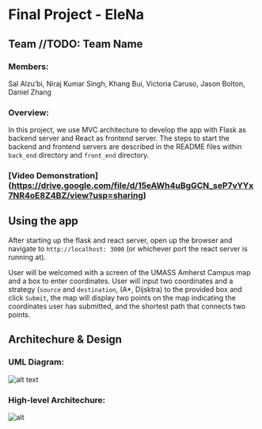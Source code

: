 # Final Project - EleNa

## Team //TODO: Team Name 

### Members:

Sal Alzu’bi, Niraj Kumar Singh, Khang Bui, Victoria Caruso, Jason Bolton, Daniel Zhang

### Overview:

In this project, we use MVC architecture to develop the app with Flask as backend server and React as frontend server. The steps to start the backend and frontend servers are described in the README files within `back_end` directory and `front_end` directory.

### [Video Demonstration] (https://drive.google.com/file/d/15eAWh4uBgGCN_seP7vYYx7NR4oE8Z4BZ/view?usp=sharing)

## Using the app

After starting up the flask and react server, open up the browser and navigate to `http://localhost: 3000` (or whichever port the react server is running at). 

User will be welcomed with a screen of the UMASS Amherst Campus map and a box to enter coordinates. User will input two coordinates and a strategy (`source` and `destination`, (A*, Dijsktra) to the provided box and click `Submit`, the map will display two points on the map indicating the coordinates user has submitted, and the shortest path that connects two points.

## Architechure & Design

### UML Diagram:

![alt text](https://i.ibb.co/WGSysRH/UML-Diagram.png)

### High-level Architechure:

![alt](https://i.ibb.co/kMQGPh7/High-Level-Architecture.png)




